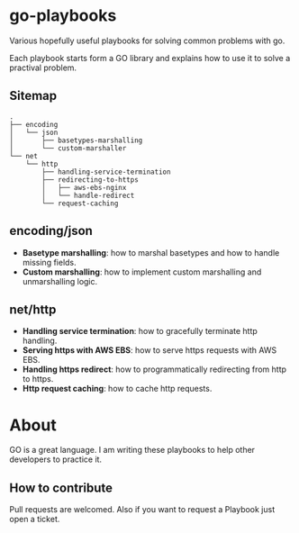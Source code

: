 # go-playbooks
Various hopefully useful playbooks for solving common problems with go.

Each playbook starts form a GO library and explains how to use it to solve a practival problem.


## Sitemap

```
.
├── encoding
│   └── json
│       ├── basetypes-marshalling
│       └── custom-marshaller
└── net
    └── http
        ├── handling-service-termination
        ├── redirecting-to-https
        │   ├── aws-ebs-nginx
        │   └── handle-redirect
        └── request-caching
```

## encoding/json

* <b>Basetype marshalling</b>: how to marshal basetypes and how to handle missing fields.
* <b>Custom marshalling</b>: how to implement custom marshalling and unmarshalling logic.

## net/http

* <b>Handling service termination</b>: how to gracefully terminate http handling.
* <b>Serving https with AWS EBS</b>: how to serve https requests with AWS EBS.
* <b>Handling https redirect</b>: how to programmatically redirecting from http to https.
* <b>Http request caching</b>: how to cache http requests.

# About

GO is a great language. I am writing these playbooks to help other developers to practice it.

## How to contribute

Pull requests are welcomed. Also if you want to request a Playbook just open a ticket.
